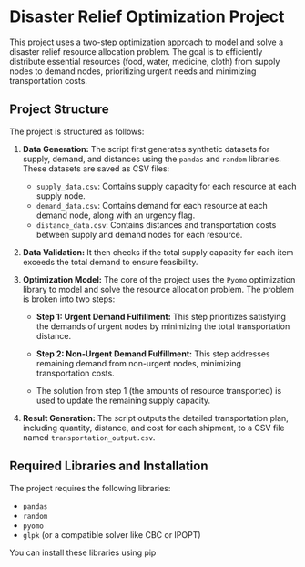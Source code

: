 # Disaster Relief Optimization Project

This project uses a two-step optimization approach to model and solve a disaster relief resource allocation problem. The goal is to efficiently distribute essential resources (food, water, medicine, cloth) from supply nodes to demand nodes, prioritizing urgent needs and minimizing transportation costs.

## Project Structure

The project is structured as follows:

1. **Data Generation:** The script first generates synthetic datasets for supply, demand, and distances using the `pandas` and `random` libraries.  These datasets are saved as CSV files:
    - `supply_data.csv`: Contains supply capacity for each resource at each supply node.
    - `demand_data.csv`: Contains demand for each resource at each demand node, along with an urgency flag.
    - `distance_data.csv`: Contains distances and transportation costs between supply and demand nodes for each resource.

2. **Data Validation:**  It then checks if the total supply capacity for each item exceeds the total demand to ensure feasibility.

3. **Optimization Model:** The core of the project uses the `Pyomo` optimization library to model and solve the resource allocation problem. The problem is broken into two steps:

   - **Step 1: Urgent Demand Fulfillment:** This step prioritizes satisfying the demands of urgent nodes by minimizing the total transportation distance.

   - **Step 2: Non-Urgent Demand Fulfillment:**  This step addresses remaining demand from non-urgent nodes, minimizing transportation costs.
    - The solution from step 1 (the amounts of resource transported) is used to update the remaining supply capacity.

4. **Result Generation:** The script outputs the detailed transportation plan, including quantity, distance, and cost for each shipment, to a CSV file named `transportation_output.csv`.

## Required Libraries and Installation

The project requires the following libraries:

- `pandas`
- `random`
- `pyomo`
- `glpk` (or a compatible solver like CBC or IPOPT)

You can install these libraries using pip
